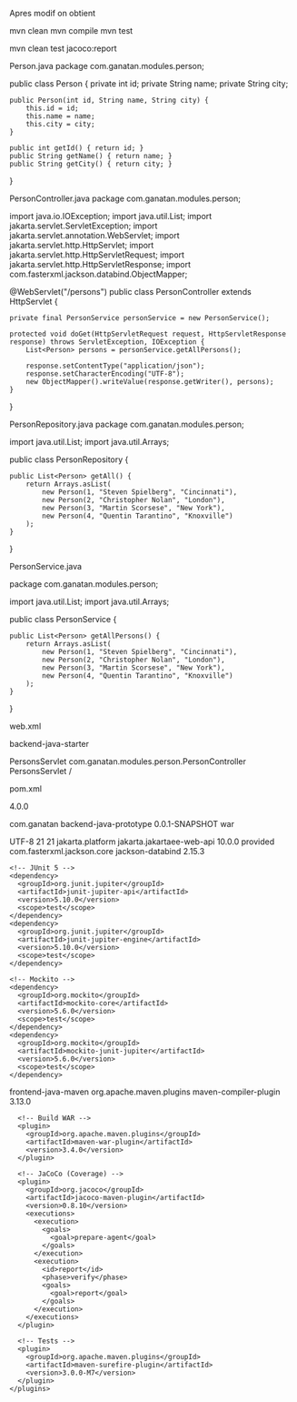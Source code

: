 Apres modif on obtient

  mvn clean
  mvn compile
  mvn test
  
  mvn clean test jacoco:report



  Person.java
  package com.ganatan.modules.person;

public class Person {
    private int id;
    private String name;
    private String city;

    public Person(int id, String name, String city) {
        this.id = id;
        this.name = name;
        this.city = city;
    }

    public int getId() { return id; }
    public String getName() { return name; }
    public String getCity() { return city; }
}


PersonController.java
package com.ganatan.modules.person;

import java.io.IOException;
import java.util.List;
import jakarta.servlet.ServletException;
import jakarta.servlet.annotation.WebServlet;
import jakarta.servlet.http.HttpServlet;
import jakarta.servlet.http.HttpServletRequest;
import jakarta.servlet.http.HttpServletResponse;
import com.fasterxml.jackson.databind.ObjectMapper;

@WebServlet("/persons")
public class PersonController extends HttpServlet {

    private final PersonService personService = new PersonService();

    protected void doGet(HttpServletRequest request, HttpServletResponse response) throws ServletException, IOException {
        List<Person> persons = personService.getAllPersons();

        response.setContentType("application/json");
        response.setCharacterEncoding("UTF-8");
        new ObjectMapper().writeValue(response.getWriter(), persons);
    }
}


PersonRepository.java
package com.ganatan.modules.person;

import java.util.List;
import java.util.Arrays;

public class PersonRepository {

    public List<Person> getAll() {
        return Arrays.asList(
            new Person(1, "Steven Spielberg", "Cincinnati"),
            new Person(2, "Christopher Nolan", "London"),
            new Person(3, "Martin Scorsese", "New York"),
            new Person(4, "Quentin Tarantino", "Knoxville")
        );
    }
}


PersonService.java

package com.ganatan.modules.person;

import java.util.List;
import java.util.Arrays;

public class PersonService {

    public List<Person> getAllPersons() {
        return Arrays.asList(
            new Person(1, "Steven Spielberg", "Cincinnati"),
            new Person(2, "Christopher Nolan", "London"),
            new Person(3, "Martin Scorsese", "New York"),
            new Person(4, "Quentin Tarantino", "Knoxville")
        );
    }
}



web.xml

<?xml version="1.0" encoding="UTF-8"?>
<web-app
    version="5.0"
    xmlns="https://jakarta.ee/xml/ns/jakartaee"
    xmlns:xsi="http://www.w3.org/2001/XMLSchema-instance"
    xsi:schemaLocation="https://jakarta.ee/xml/ns/jakartaee https://jakarta.ee/xml/ns/jakartaee/web-app_5_0.xsd">
  
  <display-name>backend-java-starter</display-name>
  
  <servlet>
    <servlet-name>PersonsServlet</servlet-name>
    <servlet-class>com.ganatan.modules.person.PersonController</servlet-class>
  </servlet>
  <servlet-mapping>
    <servlet-name>PersonsServlet</servlet-name>
    <url-pattern>/</url-pattern>
  </servlet-mapping>
  
  
  
</web-app>



pom.xml

<?xml version="1.0" encoding="UTF-8"?>
<project xmlns="http://maven.apache.org/POM/4.0.0"
  xmlns:xsi="http://www.w3.org/2001/XMLSchema-instance"
  xsi:schemaLocation="http://maven.apache.org/POM/4.0.0 http://maven.apache.org/xsd/maven-4.0.0.xsd">

  <modelVersion>4.0.0</modelVersion>

  <groupId>com.ganatan</groupId>
  <artifactId>backend-java-prototype</artifactId>
  <version>0.0.1-SNAPSHOT</version>
  <packaging>war</packaging>

  <properties>
    <project.build.sourceEncoding>UTF-8</project.build.sourceEncoding>
    <maven.compiler.source>21</maven.compiler.source>
    <maven.compiler.target>21</maven.compiler.target>
  </properties>

  <dependencies>
    <!-- Jakarta EE 10 -->
    <dependency>
      <groupId>jakarta.platform</groupId>
      <artifactId>jakarta.jakartaee-web-api</artifactId>
      <version>10.0.0</version>
      <scope>provided</scope>
    </dependency>


<dependency>
  <groupId>com.fasterxml.jackson.core</groupId>
  <artifactId>jackson-databind</artifactId>
  <version>2.15.3</version>
</dependency>

    <!-- JUnit 5 -->
    <dependency>
      <groupId>org.junit.jupiter</groupId>
      <artifactId>junit-jupiter-api</artifactId>
      <version>5.10.0</version>
      <scope>test</scope>
    </dependency>
    <dependency>
      <groupId>org.junit.jupiter</groupId>
      <artifactId>junit-jupiter-engine</artifactId>
      <version>5.10.0</version>
      <scope>test</scope>
    </dependency>

    <!-- Mockito -->
    <dependency>
      <groupId>org.mockito</groupId>
      <artifactId>mockito-core</artifactId>
      <version>5.6.0</version>
      <scope>test</scope>
    </dependency>
    <dependency>
      <groupId>org.mockito</groupId>
      <artifactId>mockito-junit-jupiter</artifactId>
      <version>5.6.0</version>
      <scope>test</scope>
    </dependency>
  </dependencies>

  <build>
    <finalName>frontend-java-maven</finalName>
    <plugins>
      <!-- Compilation -->
      <plugin>
        <groupId>org.apache.maven.plugins</groupId>
        <artifactId>maven-compiler-plugin</artifactId>
        <version>3.13.0</version>
      </plugin>

      <!-- Build WAR -->
      <plugin>
        <groupId>org.apache.maven.plugins</groupId>
        <artifactId>maven-war-plugin</artifactId>
        <version>3.4.0</version>
      </plugin>

      <!-- JaCoCo (Coverage) -->
      <plugin>
        <groupId>org.jacoco</groupId>
        <artifactId>jacoco-maven-plugin</artifactId>
        <version>0.8.10</version>
        <executions>
          <execution>
            <goals>
              <goal>prepare-agent</goal>
            </goals>
          </execution>
          <execution>
            <id>report</id>
            <phase>verify</phase>
            <goals>
              <goal>report</goal>
            </goals>
          </execution>
        </executions>
      </plugin>

      <!-- Tests -->
      <plugin>
        <groupId>org.apache.maven.plugins</groupId>
        <artifactId>maven-surefire-plugin</artifactId>
        <version>3.0.0-M7</version>
      </plugin>
    </plugins>
  </build>
</project>
